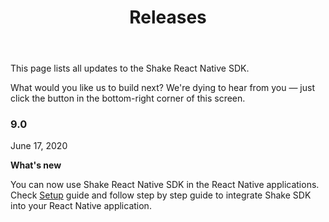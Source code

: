 ﻿---
id: react-releases
title: Releases
---
This page lists all updates to the Shake React Native SDK.

What would you like us to build next? We're dying to hear from you — just click the button in the bottom-right corner of this screen.

### 9.0
June 17, 2020

**What's new**

You can now use Shake React Native SDK in the React Native applications. Check [Setup](/react/setup.md) guide and follow step by step
guide to integrate Shake SDK into your React Native application.
